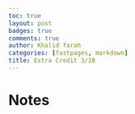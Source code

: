 ```yaml
---
toc: true
layout: post
badges: true
comments: true
author: Khalid farah
categories: [fastpages, markdown]
title: Extra Credit 3/28
---
```


# Notes
